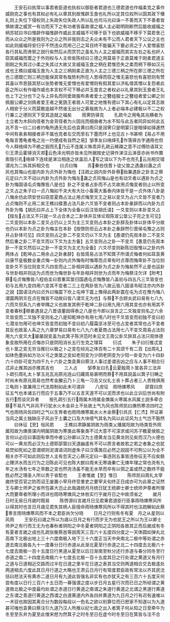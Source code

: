 <!-- { "loadSidebar": true } -->
　　王安石曰执常以事君者臣道也执权以御臣者君道也三德君道也作福柔克之事作威刚克之事也有其权必有礼以章其别故惟辟玉食也礼所以定其位权所以固其政下僭礼则上失位下侵权则上失政失位失政人所以乱也司马光曰诛一不善而天下不善者皆惧故谓之威赏一有功而天下之有功者皆喜故谓之福人主必聪明刚断然后能收威福之柄苏轼曰书曰惟辟作福惟辟作威此言威福不可移于臣下也欲威福不移乎下莫若舍己而从众众之所是我则为之众之所非我则去之夫众未有不公而人君者天下公议之主也如此则威福将安归乎不然违众而用己己之耳目终不能徧天下要必资之于人爱憎喜怒各行其私而谗邪之説行矣然后从而赏罚之虽名为人主之威福而其实左右之私也奸人窃其威福而鬻之于外则权与人主侔矣陈经曰三德之用莫易于正直莫难于刚柔君道主刚刚之失其过小柔之失其过大故又言威福玉食之柄在君惟恐失之柔而柄下移如汉元成也王樵曰威福玉食为人主之三柄刚柔正直为人主之三德三柄之所在即三德之所在也三德既亡则三柄岂能保其常有哉势利所在人思得而窃之惟无喜怒也有喜怒则有赞其喜以市恩鼓其怒以张势者惟无爱憎也有爱憎则有假其爱以济私借其憎以复怨者此臣之所以有作福作威也本言权不可下移必幷玉食言之者权必以礼章其别玉食者王礼也上下之分也下之与上异名而同爱故服布素者爱士之簪组服士之簪组者爱公卿之剑佩服公卿之剑佩者爱王者之冕旒王者居人可爱之地惟有德以下其心有礼以定其志故人相安于分义而莫敢逾越不然谁无出分之慕哉故为人上者必端本必建极以不二之权行兼三之德则天下受其造就之福矣
　　雨霁防驿克
　　孔疏今之用龟其兆横者为土立者为木斜向径者为金背径者为火因兆而细曲者为水不知与此五者同异如何此五兆不言一曰二曰者灼龟所遇无先后也袁黄曰雨只是润霁只是明蒙只是暗驿如驿逓然中间有絫絫相接者非不属也克者左交而至右下墨而环上也见古卜书甚明【易占不用龟每言蓍龟者龟之兆一灼便成有自然之易】邹季友曰络绎孔作落驿古字通用也但今人释络绎为不絶之貎而孔乃云不连属义殊乖异孔疏云稀疎之意不过傅防语耳又引王肃云霍驿消灭郑云色泽光明亦皆未见所据按史记驿作涕注云涕音亦尚书作圛索隐引孔络绎下连续是涕泣相连之状盖后人写之误以下为不也克孔云兆相交错谓兆为二拆其拆相交也
　　曰贞曰悔
　　苏秦伯伐晋卜徒父筮之遇蛊曰蛊之贞风也其悔山也是内卦为贞外卦为悔也【注疏止説内卦外卦蔡始兼遇卦之卦言之蔡元定曰六爻不动以内卦为贞外卦为悔左蛊之贞风悔山是也有动爻者以遇卦为贞之卦为悔国语屯贞悔豫皆八是也】卦之不变者占卦而不占爻故用贞悔变者则止以所变之爻占之朱子曰一贞八悔如干夬大有大壮小畜需大畜泰内体皆干是一贞外体八卦是八悔余仿此项安世曰窃意夏商占法止用贞悔至文王之易以变爻为占六爻皆不变者乃占贞悔则不止用二矣王樵曰揲蓍占法凡卦六爻皆不变者则占本卦彖辞而以内卦为贞外卦为悔【胡氏曰并占上下全体为全备以后注皆胡氏语】一爻变则以本卦变爻占【按左占法又不只就一爻占合本之二卦体并互体论观陈宣公筮公子完之生可见】二爻变则以本卦二变爻占仍以上爻为主三爻变则占本卦之卦辞及卦体以卦体平分故也仍以本卦为贞之卦为悔主在本卦【按啓防但云占本卦之彖辞然引晋侯屯豫之占则并占卦体可见】四爻变则占之卦二不变爻仍以下爻为主【愚谓仍先观本卦二不变爻然后重之卦二不变爻而以下爻为主方备】五爻变则占之卦一不变爻【愚意仍先观本卦一不变爻然后以之卦一不变爻为主尤为全备】六爻尽变则新陈旧毁惟以之卦内外两体占【乾坤占二用余占之卦彖辞】右皆周易占法不知箕子所谓贞悔者何如耳袁黄曰康节皇极数全重贞悔一卦则内贞外悔有时悔尊而贞卑有时贞尊而悔卑卦不当位则变卦爻不当位则变爻凡四变而止二卦相并固以遇卦为贞之卦为悔矣然不止是也运卦与世卦相并则运为贞而世为悔世卦与年卦相并则世为贞而年为悔蔡注欠详【附考】蔡屯贞悔豫皆八程伯圭曰晋重耳筮归国遇屯贞悔豫皆八盖初与四五凡三爻皆变也初与五用九变四用六变其不变者二三上在两卦皆为八故云皆八国语韦昭注亦内外卦之説【国语注内曰贞外曰悔震下坎上屯坤下震上豫得此两卦震在屯为贞在豫为悔八谓震两阴爻在贞在悔皆不动故曰皆八谓爻无为也】与蔡不合顾炎武曰易有七八九六而爻但系九六者举隅之义也故发其例于乾坤二卦曰用九用六用其变也亦有用其不变者春秋穆姜遇艮之八晋语董因得泰之八是也今即以艮言之二爻独变则名之六余爻皆变而二爻独不变则名之八是知乾坤亦有用七用八时也干爻皆变而初独不变曰初七潜龙勿用可也坤爻皆变而初独不变曰初八履霜坚冰至可也占变者其常也占不变者其反也故圣人系之九六章梦易曰易有七八九六者夏商占法用七八不变爻周易占法则用九六变爻大屡屡説变盖为此箕子陈洪范时未见文王周公卦爻辞其占法只观体德象变故所用在贞悔亦只是阴阳消长五行生克之理耳
　　衍忒
　　朱子曰衍推忒变也卜筮之变无穷当推衍以极之卜之变在经兆之体百有二十其颂千有二百【出周礼】如体色墨拆如方功义弓之类筮之变如老阳变为少阴老阴变为少阳一卦变为六十四卦六十四卦可变为四千九十六卦之类袁黄曰蔡注人事过差谓吉凶之应与人事不相合衍忒非止推其凶亦推其吉也
　　三人占
　　邹季友曰孔云夏殷周卜筮各异三法并卜疏引周礼太卜掌玉兆瓦兆原兆连山归藏周易甚明而蔡不用其説盖以箕子衍畴之时尚未有原兆周易也然考金縢云乃卜三龟一习吉又仪礼士丧卜葬占者三人贵贱俱用三龟则卜筮兼用三代法周制如此未可谓非
　　八庻征　雨旸燠寒风
　　邵寳曰庶征五气也本诸五行而应于五事乃不以五言天道不可以泥而求也以此立训后世尚有附五行而谈灾异者
　　按孔疏引五行雨属木旸属金燠属火寒属水风属土説多牵合蔡不易凡气非风不行犹水火木金非土不处故土气为风也陈师凯曰燠热寒凉四时之气也雨旸风佐四时之气以生育者也雨旸燠寒属水火木金蔡引呉氏【仁杰】所证甚当风之属土独缺庄子风出于土囊之口及大块噫气其名为风以此证风为土气岂不豁然
　　曰休征【至】恒风若
　　王樵曰肃静属阴故为雨类乂播属阳故为旸类哲外照属阳故为燠类谋内明属阴故为寒类此等象类不过大意不可深求或问苏子瞻夏侯胜之言何以必应曰事固有幸而中者公孙卿以汉为土德黄龙当见黄龙则见矣而汉乃火德也可以一黄龙而必汉为土德耶邵寳曰天道幽逺有不可以质言者故若之若之者象之也犹易焚如死如之意谓顺则泥谓语词则虚朱子曰汉儒类应必然之説固不可荆公以为全不相关亦不可如此则后世人主有忽天之心蔡元定曰一事违则五事皆违咎征无不应矣鲧止陻洪水而五行为之汨陈此可见也陈大猷曰周末无寒歳秦亡无燠年理之常也尧有九年之水汤有七年之旱数之变也然尧汤虽不能无水旱而卒有以弭之盖或然之数终不能胜必然之理圣人所以贵于省騐也
　　王者惟嵗【至】惟日
　　陈师凯曰周礼太宰嵗终受百官之防而诏王废置小宰月终受羣吏之要宰夫旬终正日成亦可为此章之证然王与卿士师尹之省所包甚大岂止此哉歳统月月统日犹王统卿士卿士统师尹尊者所理大而要卑者所理小而详也雨旸寒燠风之休咎实行乎嵗月日之中故须省之
　　嵗月日时无易日月嵗时既易
　　陈啓源曰言嵗月日见君秉君道臣行臣事雨旸燠寒风所以得其时也言日月歳见君失其柄人臣擅命雨旸燠寒风所以不得其时也注疏解如此蔡専言雨旸燠寒风而不本之君臣尚欠分晓
　　日月之行则有冬有夏　月之从星则以风雨
　　王安石曰歳之所以为歳以日月之有行而岁无为也犹王之所以为王以卿士师尹之有行而王无为也春秋者阴阳之中冬夏者阴阳之正阴阳各致其正而后嵗成有冬有夏者言嵗之成也孔疏张衡蔡邕等説周天三百六十五度四分度之一天体圆如弹丸北高南下北极出地上三十六度南极入地下三十六度正当天中央南北二极中等处谓之赤道去南北极各九十一度春分日行赤道从此渐北夏至行赤道之北二十四度去北极六十七度去南极一百十五度日行黑道从夏至以后日渐南至秋分还行赤道与春分同冬至行赤道之南二十四度去南极六十七度去北极一百十五度其日之行处谓之黄道又有月行之道与日道相近交路而过半在日道之里半在日道之表其当交则两道相合交去极逺处两道相去六度此其日月行道之大略也王肃云日月行有常度君臣政有常法以齐其民沈括曰厯法天有黄赤二道日月有九道此皆强名非实有也亦犹天之有三百六十五度天何尝有度以日行三百六十五日而一朞强谓之度以步日月五星行次而已日之所经谓之黄道南北极之中度最均处谓之赤道日行黄道之南谓之朱道行黄道之北谓之黑道行黄道之东谓之青道行黄道之西谓之白道黄道内外各四并黄道为九日月之行有迟有速难以一术驭也故因其离合分为数段每段以一色名之欲以别算位而已厯家不知遂以为九道甚可嗤也袁黄曰蔡注引九道乃汉人所推以纪七政之出入者箕子何从知之日至牵牛为冬至至东井为夏至此惟宋厯为然箕子之时冬至日在虚今时冬至日在箕皆与注不合
